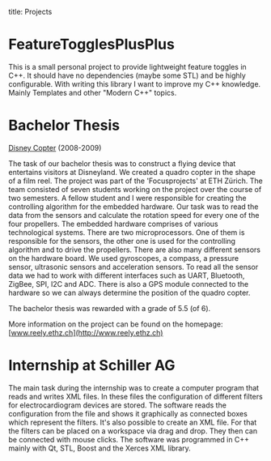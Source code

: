 title: Projects

# FeatureTogglesPlusPlus
This is a small personal project to provide lightweight feature toggles in C++. It should have no dependencies (maybe some STL) and be highly configurable. With writing this library I want to improve my C++ knowledge. Mainly Templates and other "Modern C++" topics.

# Bachelor Thesis	
[Disney Copter](http://www.reely.ethz.ch/) (2008-2009)

The task of our bachelor thesis was to construct a flying device that entertains visitors at Disneyland. We created a quadro copter in the shape of a film reel.
The project was part of the 'Focusprojects' at ETH Zürich. The team consisted of seven students working on the project over the course of two semesters. A fellow student and I were responsible for creating the controlling algorithm for the embedded hardware. Our task was to read the data from the sensors and calculate the rotation speed for every one of the four propellers.
The embedded hardware comprises of various technological systems. There are two microprocessors. One of them is responsible for the sensors, the other one is used for the controlling algorithm and to drive the propellers. There are also many different sensors on the hardware board. We used gyroscopes, a compass, a pressure sensor, ultrasonic sensors and acceleration sensors. To read all the sensor data we had to work with different interfaces such as UART, Bluetooth, ZigBee, SPI, I2C and ADC. There is also a GPS module connected to the hardware so we can always determine the position of the quadro copter.

The bachelor thesis was rewarded with a grade of 5.5 (of 6).

More information on the project can be found on the homepage: [www.reely.ethz.ch](http://www.reely.ethz.ch)

# Internship at Schiller AG	
The main task during the internship was to create a computer program that reads and writes XML files. In these files the configuration of different filters for electrocardiogram devices are stored. The software reads the configuration from the file and shows it graphically as connected boxes which represent the filters. It's also possible to create an XML file. For that the filters can be placed on a workspace via drag and drop. They then can be connected with mouse clicks. The software was programmed in C++ mainly with Qt, STL, Boost and the Xerces XML library.


